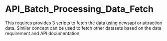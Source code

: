 # API_Batch_Processing_Data_Fetch


This requires provides 3 scripts to fetch the data using newsapi or attraction data. Similar concept can be used to fetch other datasets based on the data requirement and API documentation
